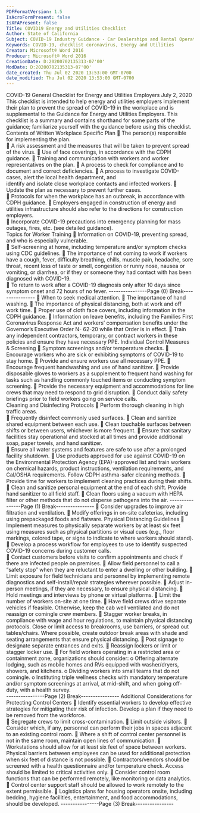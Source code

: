 ```yaml
---
PDFFormatVersion: 1.5
IsAcroFormPresent: false
IsXFAPresent: false
Title: COVID19 Energy and Utilities Checklist
Author: State of California
Subject: COVID-19 Industry Guidance - Car Dealerships and Rental Operators
Keywords: COVID-19, checklist coronavirus, Energy and Utilities
Creator: Microsoft® Word 2016
Producer: Microsoft® Word 2016
CreationDate: D:20200702135313-07'00'
ModDate: D:20200702135313-07'00'
date_created: Thu Jul 02 2020 13:53:00 GMT-0700
date_modified: Thu Jul 02 2020 13:53:00 GMT-0700
---
```

 
COVID-19 General Checklist 
for Energy and Utilities Employers 
July 2, 2020 
This checklist is intended to help energy and utilities employers implement their plan to prevent 
the spread of COVID-19 in the workplace and is supplemental to the Guidance for Energy and 
Utilities Employers. This checklist is a summary and contains shorthand for some parts of the 
guidance; familiarize yourself with the guidance before using this checklist. 
Contents of Written Workplace Specific Plan 
 The person(s) responsible for implementing the plan.  
 A risk assessment and the measures that will be taken to prevent spread of the 
virus. 
 Use of face coverings, in accordance with the CDPH guidance. 
 Training and communication with workers and worker representatives on the 
plan. 
 A process to check for compliance and to document and correct deficiencies. 
 A process to investigate COVID-cases, alert the local health department, and  
identify and isolate close workplace contacts and infected workers. 
 Update the plan as necessary to prevent further cases.  
 Protocols for when the workplace has an outbreak, in accordance with CDPH 
guidance. 
 Employers engaged in construction of energy and utilities infrastructure should 
also refer to the directions for construction employers.  
 Incorporate COVID-19 precautions into emergency planning for mass outages, 
fires, etc. (see detailed guidance).      
Topics for Worker Training 
 Information on COVID-19, preventing spread, and who is especially vulnerable.  
 Self-screening at home, including temperature and/or symptom checks using 
CDC guidelines. 
 The importance of not coming to work if workers have a cough, fever, difficulty 
breathing, chills, muscle pain, headache, sore throat, recent loss of taste or smell, 
congestion or runny nose, nausea or vomiting, or diarrhea, or if they or someone 
they had contact with has been diagnosed with COVID-19.  
 To return to work after a COVID-19 diagnosis only after 10 days since symptom 
onset and 72 hours of no fever. 
----------------Page (0) Break----------------
 When to seek medical attention. 
 The importance of hand washing. 
 The importance of physical distancing, both at work and off work time. 
 Proper use of cloth face covers, including information in the CDPH guidance. 
 Information on leave benefits, including the Families First Coronavirus Response 
Act and workers’ compensation benefits under the Governor’s Executive Order N-
62-20 while that Order is in effect. 
 Train any independent contractors, temporary, or contract workers in these 
policies and ensure they have necessary PPE. 
Individual Control Measures & Screening 
 Symptom screenings and/or temperature checks. 
 Encourage workers who are sick or exhibiting symptoms of COVID-19 to stay 
home. 
 Provide and ensure workers use all necessary PPE. 
 Encourage frequent handwashing and use of hand sanitizer. 
 Provide disposable gloves to workers as a supplement to frequent hand washing 
for tasks such as handling commonly touched items or conducting symptom 
screening. 
 Provide the necessary equipment and accommodations for line crews that may 
need to respond to grid disruption. 
 Conduct daily safety briefings prior to field workers going on service calls.  
Cleaning and Disinfecting Protocols 
 Perform thorough cleaning in high traffic areas.  
 Frequently disinfect commonly used surfaces. 
 Clean and sanitize shared equipment between each use. 
 Clean touchable surfaces between shifts or between users, whichever is more 
frequent. 
 Ensure that sanitary facilities stay operational and stocked at all times and 
provide additional soap, paper towels, and hand sanitizer.  
 Ensure all water systems and features are safe to use after a prolonged facility 
shutdown. 
 Use products approved for use against COVID-19 on the Environmental Protection 
Agency (EPA)-approved list and train workers on chemical hazards, product 
instructions, ventilation requirements, and Cal/OSHA requirements. Follow CDPH 
asthma-safer cleaning methods. 
 Provide time for workers to implement cleaning practices during their shifts. 
 Clean and sanitize personal equipment at the end of each shift. Provide hand 
sanitizer to all field staff. 
 Clean floors using a vacuum with HEPA filter or other methods that do not 
disperse pathogens into the air. 
----------------Page (1) Break----------------
 Consider upgrades to improve air filtration and ventilation. 
 Modify offerings in on-site cafeterias, including using prepackaged foods and 
flatware. 
Physical Distancing Guidelines 
 Implement measures to physically separate workers by at least six feet using 
measures such as physical partitions or visual cues (e.g., floor markings, colored 
tape, or signs to indicate to where workers should stand). 
 Develop a process workflow for employees to use to identify suspected COVID-19 
concerns during customer calls.  
 Contact customers before visits to confirm appointments and check if there are 
infected people on premises. 
 Allow field personnel to call a “safety stop” when they are reluctant to enter a 
dwelling or other building. 
 Limit exposure for field technicians and personnel by implementing remote 
diagnostics and self-install/repair strategies wherever possible. 
 Adjust in-person meetings, if they are necessary, to ensure physical distancing. 
 Hold meetings and interviews by phone or virtual platforms. 
 Limit the number of workers on-site at one time. 
 Have field crews drive separate vehicles if feasible. Otherwise, keep the cab well 
ventilated and do not reassign or comingle crew members. 
 Stagger worker breaks, in compliance with wage and hour regulations, to 
maintain physical distancing protocols. Close or limit access to breakrooms, use 
barriers, or spread out tables/chairs. Where possible, create outdoor break areas 
with shade and seating arrangements that ensure physical distancing. 
 Post signage to designate separate entrances and exits. 
 Reassign lockers or limit or stagger locker use. 
 For field workers operating in a restricted area or containment zone, organizations 
should consider: 
o Offering alternate lodging, such as mobile homes and RVs equipped with 
washer/dryers, showers, and kitchens. 
o Dividing workers into small teams that do not comingle. 
o Instituting triple wellness checks with mandatory temperature and/or 
symptom screenings at arrival, at mid-shift, and when going off-duty, with a 
health survey.  
----------------Page (2) Break----------------
Additional Considerations for Protecting Control 
Centers 
 Identify essential workers to develop effective strategies for mitigating their risk of 
infection. Develop a plan if they need to be removed from the workforce.  
 Segregate crews to limit cross-contamination. 
 Limit outside visitors. 
 Consider which, if any, personnel can perform their jobs in spaces adjacent to an 
existing control room. 
 Where a shift of control center personnel is not in the same room, maintain open 
lines of communication. 
 Workstations should allow for at least six feet of space between workers. Physical 
barriers between employees can be used for additional protection when six feet 
of distance is not possible. 
 Contractors/vendors should be screened with a health questionnaire and/or 
temperature check. Access should be limited to critical activities only. 
 Consider control room functions that can be performed remotely, like monitoring 
or data analytics. 
 Control center support staff should be allowed to work remotely to the extent 
permissible. 
 Logistics plans for housing operators onsite, including bedding, hygiene facilities, 
entertainment, and food accommodations, should be developed. 
----------------Page (3) Break----------------
